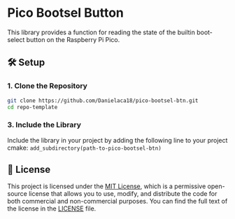 # Pico Bootsel Button

This library provides a function for reading the state of the builtin boot-select button on the Raspberry Pi Pico.

## 🛠️ Setup

### 1. Clone the Repository

```bash
git clone https://github.com/Danielaca18/pico-bootsel-btn.git
cd repo-template
```

### 3. Include the Library
Include the library in your project by adding the following line to your project cmake:
```add_subdirectory(path-to-pico-bootsel-btn)```

## 💼 License
This project is licensed under the [MIT License](LICENSE), which is a permissive open-source license that allows you to use, modify, and distribute the code for both commercial and non-commercial purposes. You can find the full text of the license in the [LICENSE](LICENSE) file.